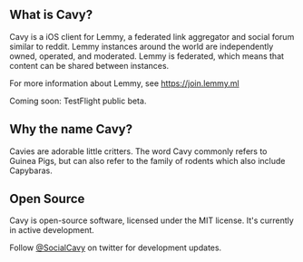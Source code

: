 ## What is Cavy?

Cavy is a iOS client for Lemmy, a federated link aggregator and social forum similar to reddit. Lemmy instances around the world are independently owned, operated, and moderated. Lemmy is federated, which means that content can be shared between instances.

For more information about Lemmy, see https://join.lemmy.ml

Coming soon: TestFlight public beta.

## Why the name Cavy?

Cavies are adorable little critters. The word Cavy commonly refers to Guinea Pigs, but can also refer to the family of rodents which also include Capybaras.

## Open Source

Cavy is open-source software, licensed under the MIT license. It's currently in active development.

Follow [@SocialCavy](https://twitter.com/SocialCavy) on twitter for development updates.
